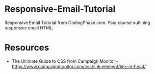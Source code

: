 # Responsive-Email-Tutorial

Responsive Email Tutorial from CodingPhase.com. Paid course outlining responsive email HTML.

# Resources

- The Ultimate Guide to CSS from Campaign Monitor - https://www.campaignmonitor.com/css/link-element/link-in-head/
